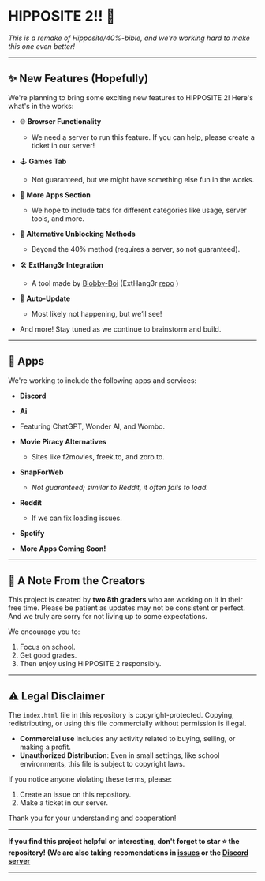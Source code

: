 
# HIPPOSITE 2!! 🎉  

*This is a remake of Hipposite/40%-bible, and we're working hard to make this one even better!*  

---

## ✨ New Features (Hopefully)  
We're planning to bring some exciting new features to HIPPOSITE 2! Here's what's in the works:  

- 🌐 **Browser Functionality**  
  - We need a server to run this feature. If you can help, please create a ticket in our server!  

- 🕹️ **Games Tab**  
  - Not guaranteed, but we might have something else fun in the works.  

- 📂 **More Apps Section**  
  - We hope to include tabs for different categories like usage, server tools, and more.  

- 🚪 **Alternative Unblocking Methods**  
  - Beyond the 40% method (requires a server, so not guaranteed).  

- 🛠️ **ExtHang3r Integration**  
  - A tool made by [Blobby-Boi](https://github.com/Blobby-Boi)   (ExtHang3r [repo](https://github.com/blobby_boy)  )

- 🔄 **Auto-Update**  
  - Most likely not happening, but we’ll see!  

- And more! Stay tuned as we continue to brainstorm and build.  

---

## 📱 Apps  
We're working to include the following apps and services:  

- **Discord**

-  **Ai**
  - Featuring ChatGPT, Wonder AI, and Wombo.  

- **Movie Piracy Alternatives**  
  - Sites like f2movies, freek.to, and zoro.to.  

- **SnapForWeb**  
  - *Not guaranteed; similar to Reddit, it often fails to load.*  

- **Reddit**  
  - If we can fix loading issues.  

- **Spotify**  

- **More Apps Coming Soon!**  

---

## 🙏 A Note From the Creators  
This project is created by **two 8th graders** who are working on it in their free time. Please be patient as updates may not be consistent or perfect. 
And we truly are sorry for not living up to some expectations.

We encourage you to:  
1. Focus on school.  
2. Get good grades.  
3. Then enjoy using HIPPOSITE 2 responsibly.  

---

## ⚠️ Legal Disclaimer  
The `index.html` file in this repository is copyright-protected. Copying, redistributing, or using this file commercially without permission is illegal.  

- **Commercial use** includes any activity related to buying, selling, or making a profit.  
- **Unauthorized Distribution**: Even in small settings, like school environments, this file is subject to copyright laws.  

If you notice anyone violating these terms, please:  
1. Create an issue on this repository.  
2. Make a ticket in our server.  

Thank you for your understanding and cooperation!  

---

**If you find this project helpful or interesting, don't forget to star ⭐ the repository!** 
**(We are also taking recomendations in [issues](https://github.com/philchhalmers8/Hipposite/issues/new?template=Blank+issue) or the [Discord server](https://discord.gg/jVC3NPfVkn)**

---  
